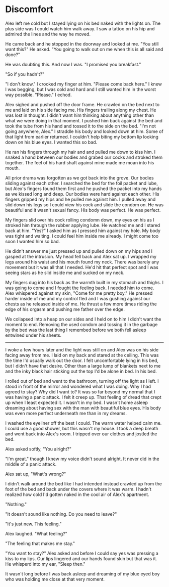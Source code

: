 # Discomfort

Alex left me cold but I stayed lying on his bed naked with the lights on.  The plus side was I could watch him walk away.  I saw a tattoo on his hip and admired the lines and the way he moved.

He came back and he stopped in the doorway and looked at me.  "You still want this?" He asked.  "You going to walk out on me when this is all said and done?"

He was doubting this.  And now I was.  "I promised you breakfast."

"So if you hadn't?"

"I don't know."  I crooked my finger at him.  "Please come back here." I knew I was begging, but I was cold and hard and I still wanted him in the worst way possible.  "Please." I echod.

Alex sighed and pushed off the door frame.  He crawled on the bed next to me and laid on his side facing me.  His fingers trailing along my chest.  He was lost in thought.  I didn't want him thinking about anything other than what we were doing in that moment.  I pushed him back against the bed and took the tube from his hand and tossed it to the side on the bed.  "I'm not going anywhere, Alex."  I straddle his body and looked down at him.  Some of that light from earlier returned.  I couldn't help biting my bottom lip looking down on his blue eyes.  I wanted this so bad.

He ran his fingers through my hair and and pulled me down to kiss him.  I snaked a hand between our bodies and grabed our cocks and stroked them together.  The feel of his hard shaft against mine made me moan into his mouth.

All prior drama was forgotten as we got back into the grove.  Our bodies sliding against each other.  I searched the bed for the foil packet and lube, but Alex's fingers found them first and he pushed the packet into my hands as we kissed long and deep.  Our bodies were hard against each other.  His fingers gripped my hips and he pulled me against him.  I pulled away and slid down his legs so I could view his cock and slide the condom on.  He was beautiful and it wasn't sexual fancy.  His body was perfect.  He was perfect.

My fingers slid over his cock rolling condomn down, my eyes on his as I stroked him through the rubber applying lube.  He watched me and I stared back at him.  "Yes?"  I asked him as I pressed him against my hole.  My body was tight and waiting.  I could feel him inside me already.  I might come too soon I wanted him so bad.

He didn't answer me just pressed up and pulled down on my hips and I gasped at the intrusion.  My head fell back and Alex sat up.  I wrapped my legs around his waist and his mouth found my neck.  There was barely any movement but it was all that I needed.  He'd hit that perfect spot and I was seeing stars as he slid inside me and sucked on my neck.

My fingers dug into his back as the warmth built in my stomach and thighs.  I was going to come and I fought the feeling back.  I needed him to come.  Alex whispered against my skin, "Come for me pretty boy."  He pressed harder inside of me and my control fled and I was gushing against our chests as he released inside of me.  He thrust a few more times riding the edge of his orgasm and pushing me father over the edge.

We collapsed into a heap on our sides and I held on to him I didn't want the moment to end.  Removing the used condom and tossing it in the garbage by the bed was the last thing I remembed before we both fell asleep entwined under his sheets.

****

I woke a few hours later and the light was still on and Alex was on his side facing away from me.  I laid on my back and stared at the ceiling.  This was the time I'd usually walk out the door.  I felt uncomfortable lying in his bed, but I didn't have that desire.  Other than a large lump of blankets next to me and the inky black hair sticking out the top I'd be alone in bed.  In his bed.

I rolled out of bed and went to the bathroom, turning off the light as I left.  I stood in front of the mirror and wondered what I was doing.  Why I had agreed to stay?  Why did I want to?  It was so far beyond my normal that I was having a panic attack.  I felt it creep up.  That feeling of dread that crept up when I least expected it.  I wasn't in my bed.  I wasn't home asleep dreaming about having sex with the man with beautiful blue eyes.  His body was even more perfect underneath me than in my dreams.

I washed the eyeliner off the best I could.  The warm water helped calm me.  I could use a good shower, but this wasn't my house.  I took a deep breath and went back into Alex's room.  I tripped over our clothes and jostled the bed.

Alex asked softly, "You alright?"

"I'm great."  though I knew my voice didn't sound alright.  It never did in the middle of a panic attack.

Alex sat up, "What's wrong?"

I didn't walk around the bed like I had intended instead crawled up from the foot of the bed and back under the covers where it was warm.  I hadn't realized how cold I'd gotten naked in the cool air of Alex's apartment.

"Nothing."

"It doesn't sound like nothing.  Do you need to leave?"

"It's just new.  This feeling."

Alex laughed.  "What feeling?"

"The feeling that makes me stay."

"You want to stay?"  Alex asked and before I could say yes was pressing a kiss to my lips.  Our lips lingered and our hands found skin but that was it.  He whisperd into my ear, "Sleep then."

It wasn't long before I was back asleep and dreaming of my blue eyed boy who was holding me close at that very moment.